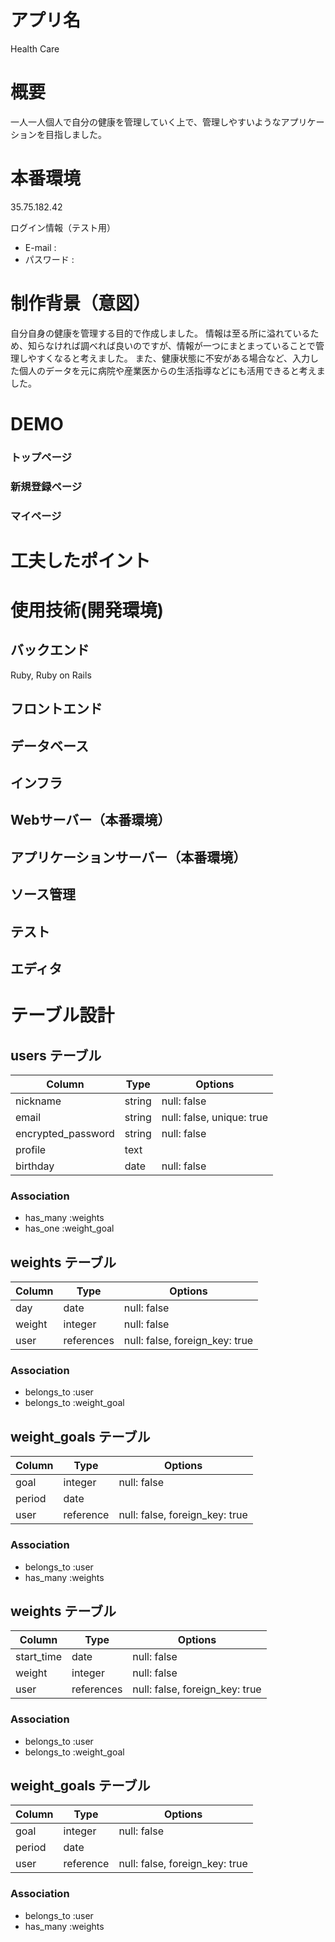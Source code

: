 # アプリ名

Health Care

# 概要

一人一人個人で自分の健康を管理していく上で、管理しやすいようなアプリケーションを目指しました。

# 本番環境

 35.75.182.42

 ログイン情報（テスト用）
- E-mail :
- パスワード : 

# 制作背景（意図）

自分自身の健康を管理する目的で作成しました。
情報は至る所に溢れているため、知らなければ調べれば良いのですが、情報が一つにまとまっていることで管理しやすくなると考えました。
また、健康状態に不安がある場合など、入力した個人のデータを元に病院や産業医からの生活指導などにも活用できると考えました。

# DEMO

### トップページ
### 新規登録ページ
### マイページ

# 工夫したポイント

# 使用技術(開発環境)

## バックエンド
Ruby, Ruby on Rails
## フロントエンド
## データベース
## インフラ
## Webサーバー（本番環境）
## アプリケーションサーバー（本番環境）
## ソース管理
## テスト
## エディタ


# テーブル設計

## users テーブル

| Column            | Type   | Options                  |
| ----------------- | ------ |------------------------- |
| nickname          | string | null: false              |
| email             | string | null: false, unique: true|
| encrypted_password| string | null: false              |
| profile           | text   |                          |
| birthday          | date   | null: false              |

### Association

- has_many :weights
- has_one :weight_goal


## weights テーブル

| Column          | Type       | Options                        |
| --------------- | ---------- | ------------------------------ |
| day             | date       | null: false                    |
| weight          | integer    | null: false                    |
| user            | references | null: false, foreign_key: true |

### Association

- belongs_to :user
- belongs_to :weight_goal


## weight_goals テーブル

| Column             | Type     | Options                        |
| ------------------ | -------- | ------------------------------ |
| goal               | integer  | null: false                    |
| period             | date     |                                |
| user               | reference| null: false, foreign_key: true |

### Association
- belongs_to :user
- has_many :weights

## weights テーブル

| Column          | Type       | Options                        |
| --------------- | ---------- | ------------------------------ |
| start_time      | date       | null: false                    |
| weight          | integer    | null: false                    |
| user            | references | null: false, foreign_key: true |

### Association

- belongs_to :user
- belongs_to :weight_goal


## weight_goals テーブル

| Column             | Type     | Options                        |
| ------------------ | -------- | ------------------------------ |
| goal               | integer  | null: false                    |
| period             | date     |                                |
| user               | reference| null: false, foreign_key: true |

### Association
- belongs_to :user
- has_many :weights

